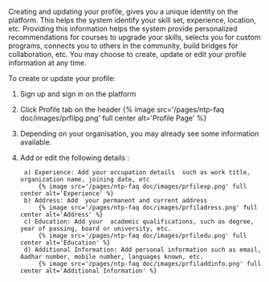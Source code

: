 Creating and updating your profile, gives you a unique identity on the platform. This helps the system identify your skill set, experience, location, etc. Providing this information helps the system provide personalized recommendations for courses to upgrade your skills, selects you for custom programs, connects you to others in the community, build bridges for collaboration, etc. You may choose to create, update or edit your profile information at any time.

To create or update your profile:

1. Sign up and sign in  on the platform
1. Click Profile tab on the header 
{% image src='/pages/ntp-faq doc/images/prfilpg.png' full center alt='Profile Page' %}
1. Depending on your organisation, you may already see  some information available.
1. Add or edit the following details :

	    a) Experience: Add your occupation details  such as work title, organization name, joining date, etc
  			{% image src='/pages/ntp-faq doc/images/prfilexp.png' full center alt='Experience' %}
	    b) Address: Add  your permanent and current address
  			{% image src='/pages/ntp-faq doc/images/prfiladress.png' full center alt='Address' %}
	    c) Education: Add your  academic qualifications, such as degree, year of passing, board or university, etc.
 			{% image src='/pages/ntp-faq doc/images/prfiledu.png' full center alt='Education' %}
	    d) Additional Information: Add personal information such as email, Aadhar number, mobile number, languages known, etc.
 			{% image src='/pages/ntp-faq doc/images/prfiladdinfo.png' full center alt='Additional Information' %}
